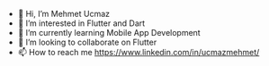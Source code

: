 - 👋 Hi, I’m Mehmet Ucmaz
- 👀 I’m interested in Flutter and Dart
- 🌱 I’m currently learning Mobile App Development
- 💞️ I’m looking to collaborate on Flutter
- 📫 How to reach me https://www.linkedin.com/in/ucmazmehmet/

<!---
ucmazmehmet/ucmazmehmet is a ✨ special ✨ repository because its `README.md` (this file) appears on your GitHub profile.
You can click the Preview link to take a look at your changes.
--->
